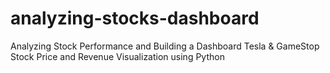 # analyzing-stocks-dashboard
Analyzing Stock Performance and Building a Dashboard Tesla &amp; GameStop Stock Price and Revenue Visualization using Python
